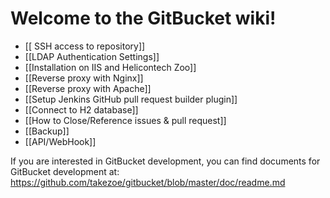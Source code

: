 Welcome to the GitBucket wiki!
====
 * [[<script>Enabling</script> SSH access to repository]]
 * [[LDAP Authentication Settings]]
 * [[Installation on IIS and Helicontech Zoo]]
 * [[Reverse proxy with Nginx]]
 * [[Reverse proxy with Apache]]
 * [[Setup Jenkins GitHub pull request builder plugin]]
 * [[Connect to H2 database]]
 * [[How to Close/Reference issues & pull request]]
 * [[Backup]]
 * [[API/WebHook]]

If you are interested in GitBucket development, you can find documents for GitBucket development at: https://github.com/takezoe/gitbucket/blob/master/doc/readme.md